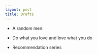```yaml
---
layout: post
title: Drafts
---
```



- A random men 



- Do what you love and love what you do 




- Recommendation series 


